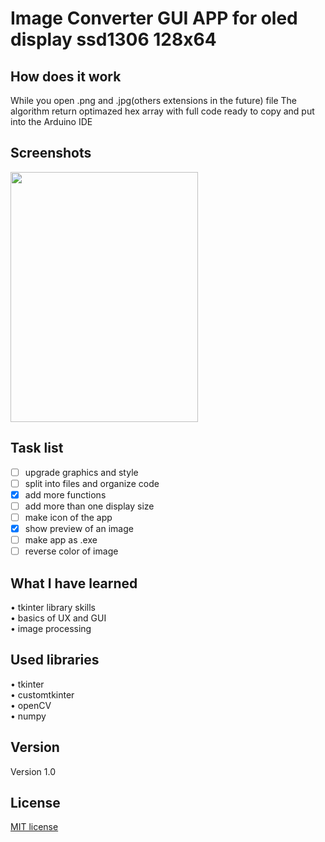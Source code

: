 # Image Converter GUI APP for oled display ssd1306 128x64
## How does it work
While you open .png and .jpg(others extensions in the future) file The algorithm return optimazed hex array with full code ready to copy and put into the Arduino IDE <br>
## Screenshots

<img src="https://user-images.githubusercontent.com/123249470/232077136-51249a30-45eb-4e6f-8b22-6d2739350bd4.gif" width="300" height="400">

## Task list
- [ ] upgrade graphics and style<br>
- [ ] split into files and organize code<br>
- [x] add more functions <br>
- [ ] add more than one display size <br>
- [ ] make icon of the app <br>
- [x] show preview of an image <br>
- [ ] make app as .exe <br>
- [ ] reverse color of image <br>
## What I have learned
•	tkinter library skills <br>
•	basics of UX and GUI<br>
•	image processing <br>
## Used libraries
• tkinter <br> 
• customtkinter <br>
• openCV <br>
• numpy 
## Version
Version 1.0
## License 
[MIT license](LICENSE)
